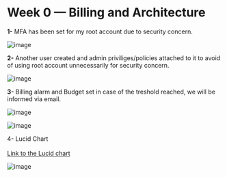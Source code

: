 # Week 0 — Billing and Architecture

**1-** MFA has been set for my root account due to security concern. 

![image](https://user-images.githubusercontent.com/40344567/219970959-3ecbaf41-f32f-4891-b22e-cb145466da23.png)


**2-** Another user created and admin priviliges/policies attached to it to avoid of using root account unnecessarily for security concern.    

![image](https://user-images.githubusercontent.com/40344567/219971098-714a9fce-e788-43df-9779-7e421b57a9d4.png)  


**3-** Billing alarm and Budget set in case of the treshold reached, we will be informed via email.

![image](https://user-images.githubusercontent.com/40344567/219971548-b05afe7b-cbaf-4dee-b38f-36287e3ba86e.png)  
  
  ![image](https://user-images.githubusercontent.com/40344567/219971577-5f663356-fc70-41c4-a189-3d7a2bf9ce67.png)  
    
 4- Lucid Chart  
 \
   [Link to the Lucid chart](https://lucid.app/lucidchart/ff2f1b00-5ec6-4bf2-ac00-f304b828c950/edit?viewport_loc=-262%2C25%2C2560%2C1168%2C0_0&invitationId=inv_6716dcc9-221a-4c50-955a-9b5a860495be)  
   
 ![image](https://user-images.githubusercontent.com/40344567/219979497-8e1cdc92-6631-4947-b3a2-9d43e5db3a8d.png)
  
[](url)
 
  




